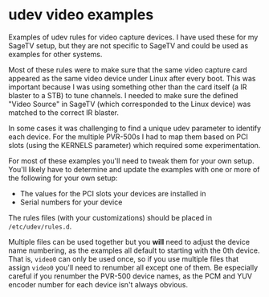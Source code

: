 # udev video examples

Examples of udev rules for video capture devices. I have used these for my SageTV setup, but they are not specific
to SageTV and could be used as examples for other systems.

Most of these rules were to make sure that the same video capture card appeared as the same video device under Linux after every boot.
This was important because I was using something other than the card itself (a IR blaster to a STB) to tune channels.
I needed to make sure the defined "Video Source" in SageTV (which corresponded to the Linux device) was matched to the correct
IR blaster.

In some cases it was challenging to find a unique udev parameter to identify each device. For the multiple PVR-500s
I had to map them based on PCI slots (using the KERNELS parameter) which required some experimentation.

For most of these examples you'll need to tweak them for your own setup. You'll likely have to determine and update the examples with one or more of the following for your own setup:
* The values for the PCI slots your devices are installed in
* Serial numbers for your device

The rules files (with your customizations) should be placed in `/etc/udev/rules.d`.

Multiple files can be used together but you **will** need to adjust the device name numbering,
as the examples all default to starting with the 0th device. That is, `video0` can only be used once,
so if you use multiple files that assign `video0` you'll need to renumber all except one of them.
Be especially careful if you renumber the PVR-500 device names, as the PCM and YUV encoder
number for each device isn't always obvious.

